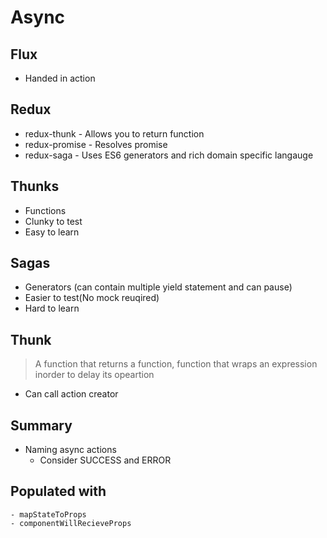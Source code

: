 # Async

## Flux
* Handed in action

## Redux
* redux-thunk - Allows you to return function
* redux-promise - Resolves promise
* redux-saga - Uses ES6 generators and rich domain specific langauge


## Thunks
* Functions
* Clunky to test
* Easy to learn


## Sagas
* Generators (can contain multiple yield statement and can pause)
* Easier to test(No mock reuqired)
* Hard to learn

## Thunk
> A function that returns a function, function that wraps an expression inorder to delay its opeartion
- Can call action creator


## Summary
- Naming async actions 
    - Consider SUCCESS and ERROR

## Populated with
    - mapStateToProps
    - componentWillRecieveProps